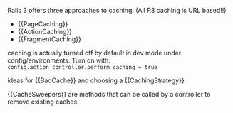 Rails 3 offers three approaches to caching: (All R3 caching is URL based!!)

* {{PageCaching}}
* {{ActionCaching}}
* {{FragmentCaching}}

caching is actually turned off by default in dev mode under config/environments. Turn on with: `config.action_controller.perform_caching = true`

ideas for {{BadCache}} and choosing a {{CachingStrategy}}

{{CacheSweepers}} are methods that can be called by a controller to remove existing caches